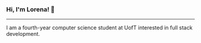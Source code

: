 ### Hi, I'm Lorena! 👋
- - -
I am a fourth-year computer science student at UofT interested in full stack development. <br />
<!-- In the past I worked on the development of PythonTA. I previously interned at Dash Hudson as a full stack developer.          -->
<!-- - 📚 I’m currently learning about computer organization, systems programming, and DS + algos -->
<!-- - 👩‍💻 I’m currently working on my personal website -->
<!-- - 🔭 Full-Stack Developer Intern at Dash Hudson -->
<!-- - 📫 How to reach me: lorena.buciu@mail.utoronto.ca
- - -
Feel free to connect!

<a href="https://www.linkedin.com/in/lorena-buciu/"><img src="https://img.shields.io/badge/linkedin-%230077B5.svg?style=for-the-badge&logo=linkedin&logoColor=white" alt="linkedin"/></a> -->
<!--
![Lorena's GitHub stats](https://github-readme-stats.vercel.app/api?username=lorena-b&show_icons=true&theme=omni) 
-->
<!--
**lorena-b/lorena-b** is a ✨ _special_ ✨ repository because its `README.md` (this file) appears on your GitHub profile.

Here are some ideas to get you started:

- 🔭 I’m currently working on ...
- 🌱 I’m currently learning ...
- 👯 I’m looking to collaborate on ...
- 🤔 I’m looking for help with ...
- 💬 Ask me about ...
- 📫 How to reach me: ...
- 😄 Pronouns: ...
- ⚡ Fun fact: ...
-->
